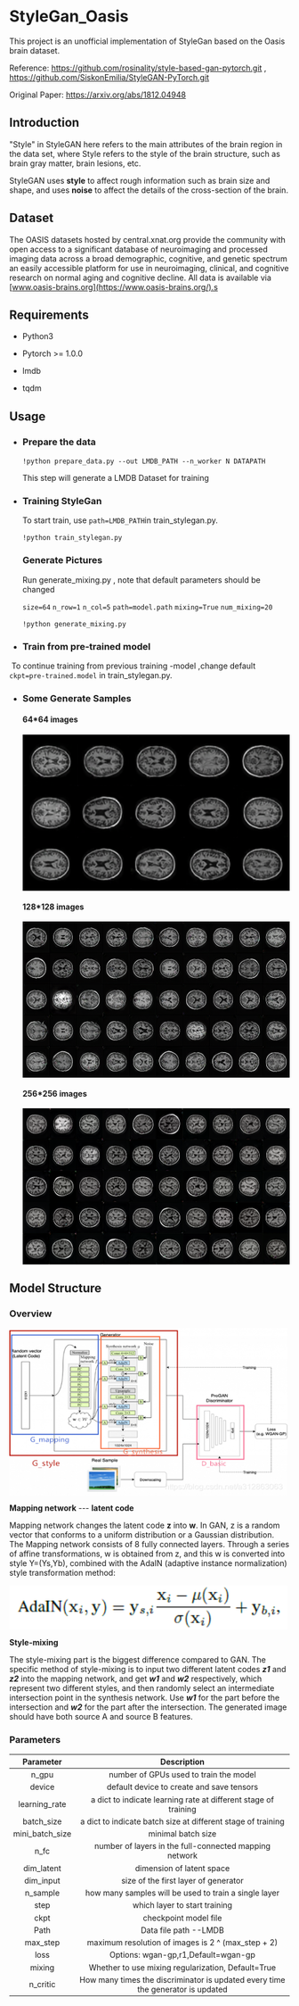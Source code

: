 # StyleGan_Oasis

This project is an unofficial implementation of StyleGan based on the Oasis brain dataset.

Reference: https://github.com/rosinality/style-based-gan-pytorch.git ,  https://github.com/SiskonEmilia/StyleGAN-PyTorch.git

Original Paper: https://arxiv.org/abs/1812.04948

## Introduction

"Style" in StyleGAN here refers to the main attributes of the brain region in the data set, where Style refers to the style of the brain structure, such as brain gray matter, brain lesions, etc. 

StyleGAN uses **style** to affect rough information such as brain size and shape, and uses **noise** to affect the details of the cross-section of the brain.

## Dataset

The OASIS datasets hosted by central.xnat.org provide the community with open access to a significant database of neuroimaging and processed imaging data across a broad demographic, cognitive, and genetic spectrum an easily accessible platform for use in neuroimaging, clinical, and cognitive research on normal aging and cognitive decline. All data is available via [www.oasis-brains.org](https://www.oasis-brains.org/).s

## Requirements

- Python3

- Pytorch >= 1.0.0
- lmdb
- tqdm

## Usage

- ### Prepare the data

  ```
  !python prepare_data.py --out LMDB_PATH --n_worker N DATAPATH
  ```

  This step will generate a LMDB Dataset for training

- ### Training StyleGan

  To start train, use `path=LMDB_PATH`in train_stylegan.py.

  ```
  !python train_stylegan.py
  ```

  ### Generate Pictures

  Run generate_mixing.py , note that default parameters should be changed

  `size=64`
  `n_row=1`
  `n_col=5`
  `path=model.path`
  `mixing=True`
  `num_mixing=20`

  ```
  !python generate_mixing.py
  ```

- ### Train from pre-trained model

​        To continue training from previous training -model ,change default `ckpt=pre-trained.model` in train_stylegan.py. 

- ### Some Generate Samples 

  #### 64*64 images

  <img src="./Images/size_64.png" width = "500" height = "280" alt="size128" align=center />

  #### 128*128 images

  <img src="./Images/size_128.png" width = "500" height = "280" alt="size128" align=center />

  
  
  #### 256*256 images
  
  <img src="./Images/size_256.png" width = "500" height = "280" alt="size256" align=center />
  
  

## Model Structure

### Overview

<img src="./Images/structure.png" width = "500" height = "300" alt="size256" align=center />

**Mapping network** --- **latent code**

Mapping network changes the latent code **z** into **w**. In GAN, z is a random vector that conforms to a uniform distribution or a Gaussian distribution. The Mapping network consists of 8 fully connected layers. Through a series of affine transformations, w is obtained from z, and this w is converted into style Y=(Ys,Yb), combined with the AdaIN (adaptive instance normalization) style transformation method:

<img src="./Images/ADAIN.png" width = "500" height = "80" alt="adain" align=center />

**Style-mixing**

The style-mixing part is the biggest difference compared to GAN. The specific method of style-mixing is to input two different latent codes ***z1*** and ***z2*** into the mapping network, and get ***w1*** and ***w2*** respectively, which represent two different styles, and then randomly select an intermediate intersection point in the synthesis network. Use ***w1*** for the part before the intersection and ***w2*** for the part after the intersection. The generated image should have both source A and source B features.

### Parameters

|    Parameter    |                         Description                          |
| :-------------: | :----------------------------------------------------------: |
|      n_gpu      |            number of GPUs used to train the model            |
|     device      |          default device to create and save tensors           |
|  learning_rate  | a dict to indicate learning rate at different stage of training |
|   batch_size    | a dict to indicate batch size at different stage of training |
| mini_batch_size |                      minimal batch size                      |
|      n_fc       |    number of layers in the full-connected mapping network    |
|   dim_latent    |                  dimension of latent space                   |
|    dim_input    |             size of the first layer of generator             |
|    n_sample     |    how many samples will be used to train a single layer     |
|      step       |                which layer to start training                 |
|      ckpt       |                    checkpoint model file                     |
|      Path       |                    Data file path --LMDB                     |
|    max_step     |      maximum resolution of images is 2 ^ (max_step + 2)      |
|      loss       |             Options: wgan-gp,r1,Default=wgan-gp              |
|     mixing      |      Whether to use mixing regularization, Default=True      |
|    n_critic     | How many times the discriminator is updated every time the generator is updated |

